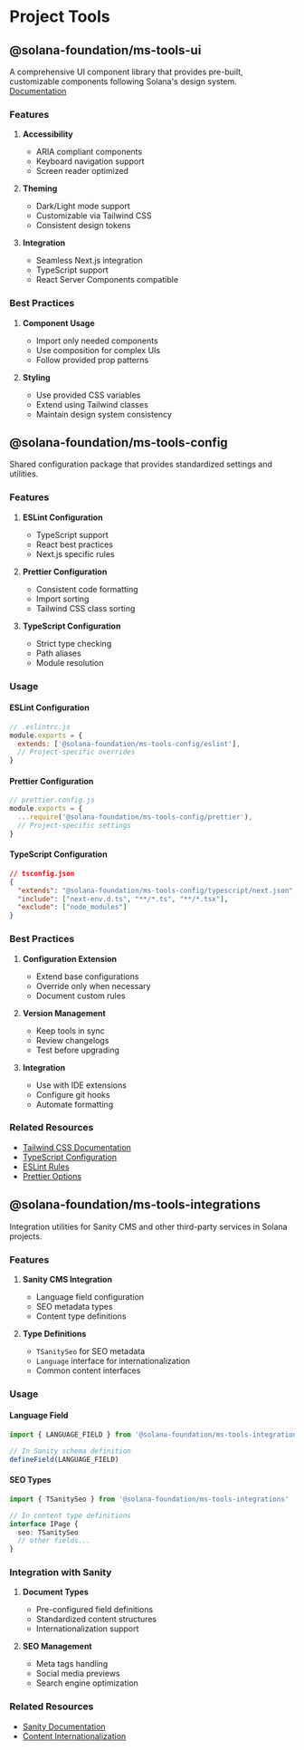 # Project Tools

## @solana-foundation/ms-tools-ui

A comprehensive UI component library that provides pre-built, customizable components following Solana's design system.
[Documentation](https://github.com/solana-foundation/solana-ms-tools/)

### Features

1. **Accessibility**
   - ARIA compliant components
   - Keyboard navigation support
   - Screen reader optimized

2. **Theming**
   - Dark/Light mode support
   - Customizable via Tailwind CSS
   - Consistent design tokens

3. **Integration**
   - Seamless Next.js integration
   - TypeScript support
   - React Server Components compatible

### Best Practices

1. **Component Usage**
   - Import only needed components
   - Use composition for complex UIs
   - Follow provided prop patterns

2. **Styling**
   - Use provided CSS variables
   - Extend using Tailwind classes
   - Maintain design system consistency

## @solana-foundation/ms-tools-config

Shared configuration package that provides standardized settings and utilities.

### Features

1. **ESLint Configuration**
   - TypeScript support
   - React best practices
   - Next.js specific rules

2. **Prettier Configuration**
   - Consistent code formatting
   - Import sorting
   - Tailwind CSS class sorting

3. **TypeScript Configuration**
   - Strict type checking
   - Path aliases
   - Module resolution

### Usage

#### ESLint Configuration

```javascript
// .eslintrc.js
module.exports = {
  extends: ['@solana-foundation/ms-tools-config/eslint'],
  // Project-specific overrides
}
```

#### Prettier Configuration

```javascript
// prettier.config.js
module.exports = {
  ...require('@solana-foundation/ms-tools-config/prettier'),
  // Project-specific settings
}
```

#### TypeScript Configuration

```json
// tsconfig.json
{
  "extends": "@solana-foundation/ms-tools-config/typescript/next.json",
  "include": ["next-env.d.ts", "**/*.ts", "**/*.tsx"],
  "exclude": ["node_modules"]
}
```

### Best Practices

1. **Configuration Extension**
   - Extend base configurations
   - Override only when necessary
   - Document custom rules

2. **Version Management**
   - Keep tools in sync
   - Review changelogs
   - Test before upgrading

3. **Integration**
   - Use with IDE extensions
   - Configure git hooks
   - Automate formatting

### Related Resources

- [Tailwind CSS Documentation](https://tailwindcss.com/docs)
- [TypeScript Configuration](https://www.typescriptlang.org/docs/handbook/tsconfig-json.html)
- [ESLint Rules](https://eslint.org/docs/rules/)
- [Prettier Options](https://prettier.io/docs/en/options.html)

## @solana-foundation/ms-tools-integrations

Integration utilities for Sanity CMS and other third-party services in Solana projects.

### Features

1. **Sanity CMS Integration**
   - Language field configuration
   - SEO metadata types
   - Content type definitions

2. **Type Definitions**
   - `TSanitySeo` for SEO metadata
   - `Language` interface for internationalization
   - Common content interfaces

### Usage

#### Language Field

```typescript
import { LANGUAGE_FIELD } from '@solana-foundation/ms-tools-integrations'

// In Sanity schema definition
defineField(LANGUAGE_FIELD)
```

#### SEO Types

```typescript
import { TSanitySeo } from '@solana-foundation/ms-tools-integrations'

// In content type definitions
interface IPage {
  seo: TSanitySeo
  // other fields...
}
```

### Integration with Sanity

1. **Document Types**
   - Pre-configured field definitions
   - Standardized content structures
   - Internationalization support

2. **SEO Management**
   - Meta tags handling
   - Social media previews
   - Search engine optimization

### Related Resources

- [Sanity Documentation](https://www.sanity.io/docs)
- [Content Internationalization](https://www.sanity.io/docs/localization)
